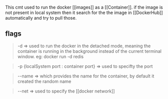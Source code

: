 This cmt used to run the docker [[images]] as a [[Container]]. if the image is not present in local system then it search for the the image in [[DockerHub]] automatically and try to pull those.

## flags
> -d => used to run the docker in the detached mode, meaning the container is running in the background instead of the current terminal window.                                                           eg: docker run -d redis

> -p {localSystem port : container port} => used to specifty the port

> --name => which provides the name for the container, by default it created the random name

> --net => used to specify the [[docker network]]

